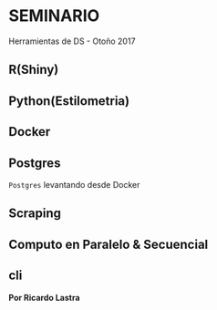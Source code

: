 # SEMINARIO

Herramientas de DS - Otoño 2017

## R(Shiny)
## Python(Estilometria)
## Docker
## Postgres
`Postgres` levantando desde Docker 
## Scraping
## Computo en Paralelo & Secuencial
## cli



__Por Ricardo Lastra__

